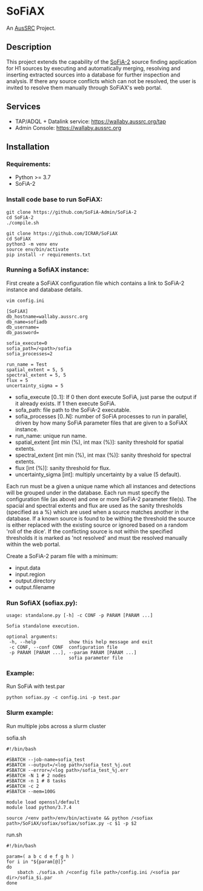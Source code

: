 # SoFiAX
An [AusSRC](https://aussrc.org/) Project.

## Description

This project extends the capability of the [SoFiA-2](https://github.com/SoFiA-Admin/SoFiA-2 "SoFiA-2") source finding application for H1 sources by executing and automatically merging, resolving and inserting extracted sources into a database for further inspection and analysis. If there any source conflicts which can not be resolved, the user is invited to resolve them manually through SoFiAX's web portal. 

## Services
   * TAP/ADQL + Datalink service: https://wallaby.aussrc.org/tap
   * Admin Console: https://wallaby.aussrc.org

## Installation

### Requirements:
  * Python >= 3.7
  * SoFiA-2

### Install code base to run SoFiAX:

  ```
  git clone https://github.com/SoFiA-Admin/SoFiA-2
  cd SoFiA-2
  ./compile.sh
  
  git clone https://github.com/ICRAR/SoFiAX
  cd SoFiAX
  python3 -m venv env
  source env/bin/activate
  pip install -r requirements.txt
  ```

### Running a SofiAX instance:

First create a SoFiAX configuration file which contains a link to SoFiA-2 instance and database details. 
  ```
  vim config.ini
  ```
  
  ```
  [SoFiAX]
  db_hostname=wallaby.aussrc.org
  db_name=sofiadb
  db_username=
  db_password=

  sofia_execute=0
  sofia_path=/<path>/sofia
  sofia_processes=2
  
  run_name = Test
  spatial_extent = 5, 5
  spectral_extent = 5, 5
  flux = 5
  uncertainty_sigma = 5
  ```
  
  * sofia_execute [0..1]: If 0 then dont execute SoFiA, just parse the output if it already exists. If 1 then execute SoFiA.
  * sofa_path: file path to the SoFiA-2 executable.
  * sofia_processes [0..N]: number of SoFiA processes to run in parallel, driven by how many SoFiA parameter files that are given to a SoFiAX instance. 
  * run_name: unique run name.
  * spatial_extent [int min (%), int max (%)]: sanity threshold for spatial extents.
  * spectral_extent [int min (%), int max (%)]: sanity threshold for spectral extents.
  * flux [int (%)]: sanity threshold for flux.
  * uncertainty_sigma [int]: multiply uncertainty by a value (5 default).

Each run must be a given a unique name which all instances and detections will be grouped under in the database. Each run must specify the configuration file (as above) and one or more SoFiA-2 parameter file(s).
The spacial and spectral extents and flux are used as the sanity thresholds (specified as a %) which are used when a source matches another in the database. If a known source is found to be withing the threshold the source is either replaced with the existing source or ignored based on a random 'roll of the dice'. If the conflicting source is not within the specified thresholds it is marked as 'not resolved' and must tbe resolved manually within the web portal. 


Create a SoFiA-2 param file with a minimum:
* input.data
* input.region
* output.directory
* output.filename

### Run SofiAX (sofiax.py):

 ```
usage: standalone.py [-h] -c CONF -p PARAM [PARAM ...]

Sofia standalone execution.

optional arguments:
  -h, --help            show this help message and exit
  -c CONF, --conf CONF  configuration file
  -p PARAM [PARAM ...], --param PARAM [PARAM ...]
                        sofia parameter file
  ```
 
### Example:

Run SoFiA with test.par  
```
python sofiax.py -c config.ini -p test.par
```

### Slurm example:

Run multiple jobs across a slurm cluster

sofia.sh
```
#!/bin/bash

#SBATCH --job-name=sofia_test
#SBATCH --output=/<log path>/sofia_test_%j.out
#SBATCH --error=/<log path>/sofia_test_%j.err
#SBATCH -N 1 # 2 nodes
#SBATCH -n 1 # 8 tasks
#SBATCH -c 2
#SBATCH --mem=100G

module load openssl/default
module load python/3.7.4

source /<env path>/env/bin/activate && python /<sofiax path>/SoFiAX/sofiax/sofiax/sofiax.py -c $1 -p $2
```

run.sh
```
#!/bin/bash

param=( a b c d e f g h )
for i in "${param[@]}"
do
    sbatch ./sofia.sh /<config file path>/config.ini /<sofia par dir>/sofia_$i.par
done
```
